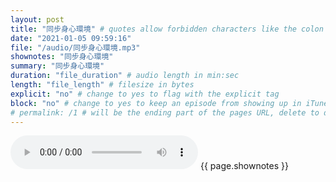 ```yaml
---
layout: post
title: "同步身心環境" # quotes allow forbidden characters like the colon
date: "2021-01-05 09:59:16"
file: "/audio/同步身心環境.mp3"
shownotes: "同步身心環境"
summary: "同步身心環境"
duration: "file_duration" # audio length in min:sec
length: "file_length" # filesize in bytes
explicit: "no" # change to yes to flag with the explicit tag
block: "no" # change to yes to keep an episode from showing up in iTunes
# permalink: /1 # will be the ending part of the pages URL, delete to default to the title
---
```


<audio controls>
<source src="{{site.url}}{{site.baseurl}}{{ page.file }}" type="audio/x-mp3">
Your browser does not support the audio element.
</audio>
{{ page.shownotes }}
